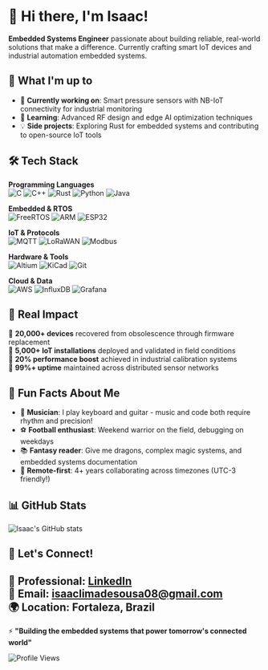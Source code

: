 # 👋 Hi there, I'm Isaac!

**Embedded Systems Engineer** passionate about building reliable, real-world solutions that make a difference. Currently crafting smart IoT devices and industrial automation embedded systems.

## 🚀 What I'm up to

- 🔬 **Currently working on**: Smart pressure sensors with NB-IoT connectivity for industrial monitoring
- 🌱 **Learning**: Advanced RF design and edge AI optimization techniques  
- 💡 **Side projects**: Exploring Rust for embedded systems and contributing to open-source IoT tools

## 🛠️ Tech Stack

**Programming Languages**  
![C](https://img.shields.io/badge/C-00599C?style=for-the-badge&logo=c&logoColor=white)
![C++](https://img.shields.io/badge/C++-00599C?style=for-the-badge&logo=cplusplus&logoColor=white)
![Rust](https://img.shields.io/badge/Rust-000000?style=for-the-badge&logo=rust&logoColor=white)
![Python](https://img.shields.io/badge/Python-3776AB?style=for-the-badge&logo=python&logoColor=white)
![Java](https://img.shields.io/badge/Java-ED8B00?style=for-the-badge&logo=java&logoColor=white)

**Embedded & RTOS**  
![FreeRTOS](https://img.shields.io/badge/FreeRTOS-000000?style=for-the-badge&logo=freertos&logoColor=white)
![ARM](https://img.shields.io/badge/ARM-0091BD?style=for-the-badge&logo=arm&logoColor=white)
![ESP32](https://img.shields.io/badge/ESP32-000000?style=for-the-badge&logo=espressif&logoColor=white)

**IoT & Protocols**  
![MQTT](https://img.shields.io/badge/MQTT-660066?style=for-the-badge&logo=mqtt&logoColor=white)
![LoRaWAN](https://img.shields.io/badge/LoRaWAN-47A248?style=for-the-badge&logo=lora&logoColor=white)
![Modbus](https://img.shields.io/badge/Modbus-FF6B35?style=for-the-badge&logoColor=white)

**Hardware & Tools**  
![Altium](https://img.shields.io/badge/Altium-A5915F?style=for-the-badge&logoColor=white)
![KiCad](https://img.shields.io/badge/KiCad-314CB0?style=for-the-badge&logo=kicad&logoColor=white)
![Git](https://img.shields.io/badge/Git-F05032?style=for-the-badge&logo=git&logoColor=white)

**Cloud & Data**  
![AWS](https://img.shields.io/badge/AWS-232F3E?style=for-the-badge&logo=amazon-aws&logoColor=white)
![InfluxDB](https://img.shields.io/badge/InfluxDB-22ADF6?style=for-the-badge&logo=influxdb&logoColor=white)
![Grafana](https://img.shields.io/badge/Grafana-F46800?style=for-the-badge&logo=grafana&logoColor=white)


## 🎯 Real Impact

🔹 **20,000+ devices** recovered from obsolescence through firmware replacement  
🔹 **5,000+ IoT installations** deployed and validated in field conditions  
🔹 **20% performance boost** achieved in industrial calibration systems  
🔹 **99%+ uptime** maintained across distributed sensor networks  

## 🌟 Fun Facts About Me

- 🎸 **Musician**: I play keyboard and guitar - music and code both require rhythm and precision!
- ⚽ **Football enthusiast**: Weekend warrior on the field, debugging on weekdays
- 📚 **Fantasy reader**: Give me dragons, complex magic systems, and embedded systems documentation
- 🤝 **Remote-first**: 4+ years collaborating across timezones (UTC-3 friendly!)

## 📊 GitHub Stats

![Isaac's GitHub stats](https://github-readme-stats.vercel.app/api?username=Isaacif&show_icons=true&theme=dark)

## 🔗 Let's Connect!

💼 **Professional**: [LinkedIn](https://linkedin.com/in/isaac-ls)  
📧 **Email**: isaaclimadesousa08@gmail.com  
🌍 **Location**: Fortaleza, Brazil  
---

⚡ **"Building the embedded systems that power tomorrow's connected world"**

![Profile Views](https://komarev.com/ghpvc/?username=isaac-ls&color=blueviolet)
